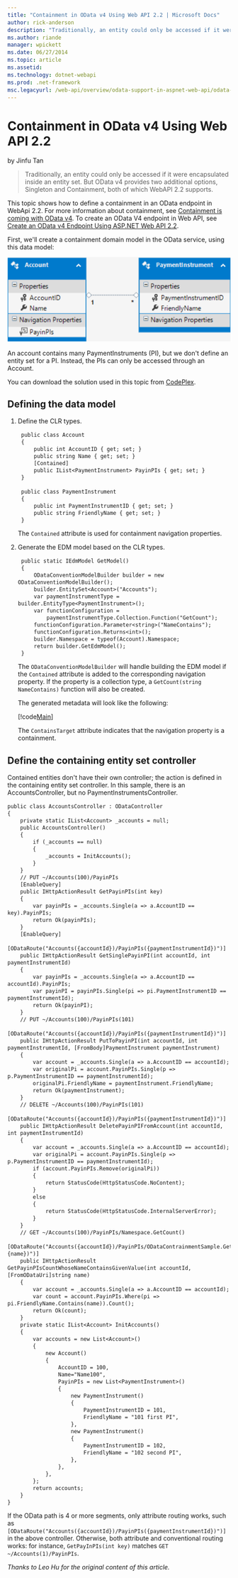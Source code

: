 ```yaml
---
title: "Containment in OData v4 Using Web API 2.2 | Microsoft Docs"
author: rick-anderson
description: "Traditionally, an entity could only be accessed if it were encapsulated inside an entity set. But OData v4 provides two additional options, Singleton and Con..."
ms.author: riande
manager: wpickett
ms.date: 06/27/2014
ms.topic: article
ms.assetid: 
ms.technology: dotnet-webapi
ms.prod: .net-framework
msc.legacyurl: /web-api/overview/odata-support-in-aspnet-web-api/odata-v4/odata-containment-in-web-api-22
---
```

Containment in OData v4 Using Web API 2.2
====================
by Jinfu Tan

> Traditionally, an entity could only be accessed if it were encapsulated inside an entity set. But OData v4 provides two additional options, Singleton and Containment, both of which WebAPI 2.2 supports.


This topic shows how to define a containment in an OData endpoint in WebApi 2.2. For more information about containment, see [Containment is coming with OData v4](https://blogs.msdn.com/b/odatateam/archive/2014/03/13/containment-is-coming-with-odata-v4.aspx). To create an OData V4 endpoint in Web API, see [Create an OData v4 Endpoint Using ASP.NET Web API 2.2](create-an-odata-v4-endpoint.md).

First, we'll create a containment domain model in the OData service, using this data model:

![Data model](odata-containment-in-web-api-22/_static/image1.png)

An account contains many PaymentInstruments (PI), but we don't define an entity set for a PI. Instead, the PIs can only be accessed through an Account.

You can download the solution used in this topic from [CodePlex](https://aspnet.codeplex.com/SourceControl/latest#Samples/WebApi/OData/v4/ODataContainmentSample/).

## Defining the data model

1. Define the CLR types.

        public class Account     
        {         
            public int AccountID { get; set; }         
            public string Name { get; set; }         
            [Contained]         
            public IList<PaymentInstrument> PayinPIs { get; set; }     
        }     
        
        public class PaymentInstrument     
        {         
            public int PaymentInstrumentID { get; set; }        
            public string FriendlyName { get; set; }     
        }

    The `Contained` attribute is used for containment navigation properties.
2. Generate the EDM model based on the CLR types.

        public static IEdmModel GetModel()         
        {             
            ODataConventionModelBuilder builder = new ODataConventionModelBuilder();             
            builder.EntitySet<Account>("Accounts");             
            var paymentInstrumentType = builder.EntityType<PaymentInstrument>();             
            var functionConfiguration = 
                paymentInstrumentType.Collection.Function("GetCount");             
            functionConfiguration.Parameter<string>("NameContains");             
            functionConfiguration.Returns<int>();             
            builder.Namespace = typeof(Account).Namespace;             
            return builder.GetEdmModel();         
        }

    The `ODataConventionModelBuilder` will handle building the EDM model if the `Contained` attribute is added to the corresponding navigation property. If the property is a collection type, a `GetCount(string NameContains)` function will also be created.

    The generated metadata will look like the following:

    [!code[Main](odata-containment-in-web-api-22/samples/sample1.xml?highlight=10)]

    The `ContainsTarget` attribute indicates that the navigation property is a containment.

## Define the containing entity set controller

Contained entities don't have their own controller; the action is defined in the containing entity set controller. In this sample, there is an AccountsController, but no PaymentInstrumentsController.

    public class AccountsController : ODataController     
    {         
        private static IList<Account> _accounts = null;         
        public AccountsController()         
        {             
            if (_accounts == null)             
            {                 
                _accounts = InitAccounts();             
            }         
        }         
        // PUT ~/Accounts(100)/PayinPIs         
        [EnableQuery] 
        public IHttpActionResult GetPayinPIs(int key)         
        {             
            var payinPIs = _accounts.Single(a => a.AccountID == key).PayinPIs;             
            return Ok(payinPIs);         
        }         
        [EnableQuery]         
        [ODataRoute("Accounts({accountId})/PayinPIs({paymentInstrumentId})")]         
        public IHttpActionResult GetSinglePayinPI(int accountId, int paymentInstrumentId)         
        {             
            var payinPIs = _accounts.Single(a => a.AccountID == accountId).PayinPIs;             
            var payinPI = payinPIs.Single(pi => pi.PaymentInstrumentID == paymentInstrumentId);             
            return Ok(payinPI);         
        }         
        // PUT ~/Accounts(100)/PayinPIs(101)         
        [ODataRoute("Accounts({accountId})/PayinPIs({paymentInstrumentId})")]         
        public IHttpActionResult PutToPayinPI(int accountId, int paymentInstrumentId, [FromBody]PaymentInstrument paymentInstrument)         
        {             
            var account = _accounts.Single(a => a.AccountID == accountId);             
            var originalPi = account.PayinPIs.Single(p => p.PaymentInstrumentID == paymentInstrumentId);             
            originalPi.FriendlyName = paymentInstrument.FriendlyName;             
            return Ok(paymentInstrument);         
        }         
        // DELETE ~/Accounts(100)/PayinPIs(101)         
        [ODataRoute("Accounts({accountId})/PayinPIs({paymentInstrumentId})")]         
        public IHttpActionResult DeletePayinPIFromAccount(int accountId, int paymentInstrumentId)         
        {             
            var account = _accounts.Single(a => a.AccountID == accountId);             
            var originalPi = account.PayinPIs.Single(p => p.PaymentInstrumentID == paymentInstrumentId);             
            if (account.PayinPIs.Remove(originalPi))             
            {                 
                return StatusCode(HttpStatusCode.NoContent);             
            }             
            else             
            {                 
                return StatusCode(HttpStatusCode.InternalServerError);             
            }         
        }         
        // GET ~/Accounts(100)/PayinPIs/Namespace.GetCount() 
        [ODataRoute("Accounts({accountId})/PayinPIs/ODataContrainmentSample.GetCount(NameContains={name})")]         
        public IHttpActionResult GetPayinPIsCountWhoseNameContainsGivenValue(int accountId, [FromODataUri]string name)         
        {             
            var account = _accounts.Single(a => a.AccountID == accountId);             
            var count = account.PayinPIs.Where(pi => pi.FriendlyName.Contains(name)).Count();             
            return Ok(count);         
        }         
        private static IList<Account> InitAccounts()         
        {             
            var accounts = new List<Account>() 
            { 
                new Account()                 
                {                    
                    AccountID = 100,                    
                    Name="Name100",                    
                    PayinPIs = new List<PaymentInstrument>()                     
                    {                         
                        new PaymentInstrument()                         
                        {                             
                            PaymentInstrumentID = 101,                             
                            FriendlyName = "101 first PI",                         
                        },                         
                        new PaymentInstrument()                         
                        {                             
                            PaymentInstrumentID = 102,                             
                            FriendlyName = "102 second PI",                         
                        },                     
                    },                 
                },             
            };            
            return accounts;         
        }     
    }

If the OData path is 4 or more segments, only attribute routing works, such as `[ODataRoute("Accounts({accountId})/PayinPIs({paymentInstrumentId})")]` in the above controller. Otherwise, both attribute and conventional routing works: for instance, `GetPayInPIs(int key)` matches `GET ~/Accounts(1)/PayinPIs`.

*Thanks to Leo Hu for the original content of this article.*